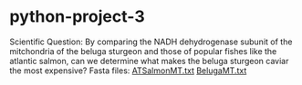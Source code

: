 # python-project-3
Scientific Question: By comparing the NADH dehydrogenase subunit of the mitchondria of the beluga sturgeon and those of popular fishes like the atlantic salmon, can we determine what makes the beluga sturgeon caviar the most expensive?
Fasta files: 
[ATSalmonMT.txt](https://github.com/m1logan/python-project-3/files/6641642/ATSalmonMT.txt)
[BelugaMT.txt](https://github.com/m1logan/python-project-3/files/6641643/BelugaMT.txt)



